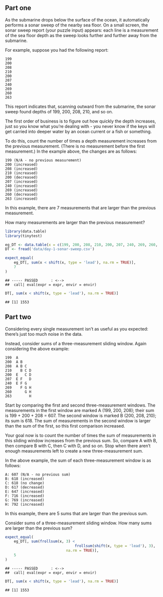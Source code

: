 
## Part one

As the submarine drops below the surface of the ocean, it automatically
performs a sonar sweep of the nearby sea floor. On a small screen, the
sonar sweep report (your puzzle input) appears: each line is a
measurement of the sea floor depth as the sweep looks further and
further away from the submarine.

For example, suppose you had the following report:

    199
    200
    208
    210
    200
    207
    240
    269
    260
    263

This report indicates that, scanning outward from the submarine, the
sonar sweep found depths of 199, 200, 208, 210, and so on.

The first order of business is to figure out how quickly the depth
increases, just so you know what you’re dealing with - you never know if
the keys will get carried into deeper water by an ocean current or a
fish or something.

To do this, count the number of times a depth measurement increases from
the previous measurement. (There is no measurement before the first
measurement.) In the example above, the changes are as follows:

    199 (N/A - no previous measurement)
    200 (increased)
    208 (increased)
    210 (increased)
    200 (decreased)
    207 (increased)
    240 (increased)
    269 (increased)
    260 (decreased)
    263 (increased)

In this example, there are 7 measurements that are larger than the
previous measurement.

How many measurements are larger than the previous measurement?

``` r
library(data.table)
library(tinytest)

eg_DT <- data.table(x = c(199, 200, 208, 210, 200, 207, 240, 269, 260, 263))
DT <- fread('data/day-1-sonar-sweep.csv')

expect_equal(
    eg_DT[, sum(x < shift(x, type = 'lead'), na.rm = TRUE)],
    7
)
```

    ## ----- PASSED      : <-->
    ##  call| eval(expr = expr, envir = envir)

``` r
DT[, sum(x < shift(x, type = 'lead'), na.rm = TRUE)]
```

    ## [1] 1553

## Part two

Considering every single measurement isn’t as useful as you expected:
there’s just too much noise in the data.

Instead, consider sums of a three-measurement sliding window. Again
considering the above example:

    199  A      
    200  A B    
    208  A B C  
    210    B C D
    200  E   C D
    207  E F   D
    240  E F G  
    269    F G H
    260      G H
    263        H

Start by comparing the first and second three-measurement windows. The
measurements in the first window are marked A (199, 200, 208); their sum
is 199 + 200 + 208 = 607. The second window is marked B (200, 208, 210);
its sum is 618. The sum of measurements in the second window is larger
than the sum of the first, so this first comparison increased.

Your goal now is to count the number of times the sum of measurements in
this sliding window increases from the previous sum. So, compare A with
B, then compare B with C, then C with D, and so on. Stop when there
aren’t enough measurements left to create a new three-measurement sum.

In the above example, the sum of each three-measurement window is as
follows:

    A: 607 (N/A - no previous sum)
    B: 618 (increased)
    C: 618 (no change)
    D: 617 (decreased)
    E: 647 (increased)
    F: 716 (increased)
    G: 769 (increased)
    H: 792 (increased)

In this example, there are 5 sums that are larger than the previous sum.

Consider sums of a three-measurement sliding window. How many sums are
larger than the previous sum?

``` r
expect_equal(
    eg_DT[, sum(frollsum(x, 3) <  
                                frollsum(shift(x, type = 'lead'), 3), 
                            na.rm = TRUE)],
    5
)
```

    ## ----- PASSED      : <-->
    ##  call| eval(expr = expr, envir = envir)

``` r
DT[, sum(x < shift(x, type = 'lead'), na.rm = TRUE)]
```

    ## [1] 1553
